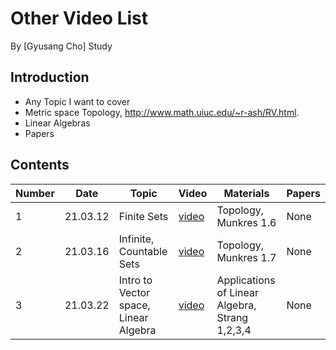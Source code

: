 # Other Video List

By [Gyusang Cho]
Study

## Introduction

* Any Topic I want to cover
* Metric space Topology, http://www.math.uiuc.edu/~r-ash/RV.html.
* Linear Algebras
* Papers

## Contents

Number|Date|Topic|Video|Materials|Papers
-------|-------|--------|------|-------|------------
1|21.03.12|Finite Sets|[video](https://youtu.be/DM7k0Qw7kGo)|Topology, Munkres 1.6 | None
2|21.03.16|Infinite, Countable Sets|[video](https://youtu.be/SyQLR7OHs-c)|Topology, Munkres 1.7 | None
3|21.03.22|Intro to Vector space, Linear Algebra|[video](https://youtu.be/XUgxekoYpE0)|Applications of Linear Algebra, Strang 1,2,3,4| None



